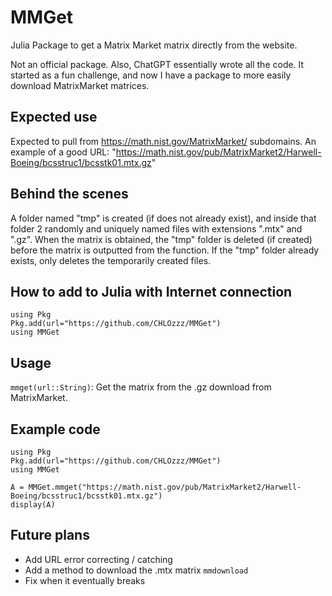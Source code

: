 # MMGet
Julia Package to get a Matrix Market matrix directly from the website.

Not an official package. Also, ChatGPT essentially wrote all the code. It started as a fun challenge, and now I have a package to more easily download MatrixMarket matrices.


## Expected use ##
Expected to pull from https://math.nist.gov/MatrixMarket/ subdomains.
An example of a good URL: "https://math.nist.gov/pub/MatrixMarket2/Harwell-Boeing/bcsstruc1/bcsstk01.mtx.gz"


## Behind the scenes ##
A folder named "tmp" is created (if does not already exist), and inside that folder 2 randomly and uniquely named files with extensions ".mtx" and ".gz". When the matrix is obtained, the "tmp" folder is deleted (if created) before the matrix is outputted from the function. If the "tmp" folder already exists, only deletes the temporarily created files.


## How to add to Julia with Internet connection ##
```julia:
using Pkg
Pkg.add(url="https://github.com/CHLOzzz/MMGet")
using MMGet
```


## Usage ##
`mmget(url::String)`: Get the matrix from the .gz download from MatrixMarket.


## Example code ##
```jl:
using Pkg
Pkg.add(url="https://github.com/CHLOzzz/MMGet")
using MMGet

A = MMGet.mmget("https://math.nist.gov/pub/MatrixMarket2/Harwell-Boeing/bcsstruc1/bcsstk01.mtx.gz")
display(A)
```


## Future plans ##
- Add URL error correcting / catching
- Add a method to download the .mtx matrix `mmdownload`
- Fix when it eventually breaks
